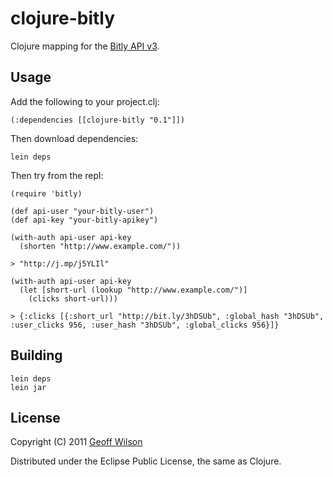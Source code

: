 # clojure-bitly

Clojure mapping for the [Bitly API v3](http://code.google.com/p/bitly-api/wiki/ApiDocumentation#/v3).

## Usage

Add the following to your project.clj:

    (:dependencies [[clojure-bitly "0.1"]])
    
Then download dependencies:

    lein deps
    
Then try from the repl:
    
    (require 'bitly)
  
    (def api-user "your-bitly-user")
    (def api-key "your-bitly-apikey")
  
    (with-auth api-user api-key
      (shorten "http://www.example.com/"))
      
    > "http://j.mp/j5YLIl"
      
    (with-auth api-user api-key
      (let [short-url (lookup "http://www.example.com/")]
        (clicks short-url)))
        
    > {:clicks [{:short_url "http://bit.ly/3hDSUb", :global_hash "3hDSUb", :user_clicks 956, :user_hash "3hDSUb", :global_clicks 956}]}

## Building

    lein deps
    lein jar

## License

Copyright (C) 2011 [Geoff Wilson](https://www.twitter.com/gmwils)

Distributed under the Eclipse Public License, the same as Clojure.
